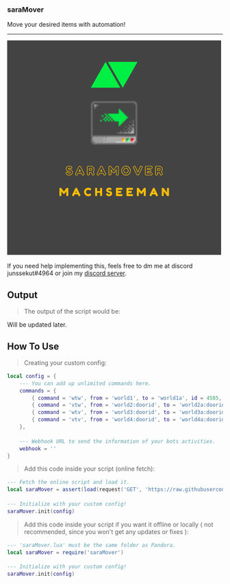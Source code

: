 ### saraMover

Move your desired items with automation!

---

![saraMover](img/saraMover.png?raw=true, 'saraMover')

If you need help implementing this, feels free to dm me at discord junssekut#4964 or join my [discord server](https://dsc.gg/machseeman).

## Output
> The output of the script would be:

Will be updated later.

## How To Use

> Creating your custom config:
```lua
local config = {
    --- You can add up unlimited commands here.
    commands = {
        { command = 'wtw', from = 'world1', to = 'world1a', id = 4585, background = 880 },
        { command = 'vtw', from = 'world2:doorid', to = 'world2a:doorid', id = 4585, background = 880 },
        { command = 'wtv', from = 'world3:doorid', to = 'world3a:doorid', id = 4585 },
        { command = 'vtv', from = 'world4:doorid', to = 'world4a:doorid', id = 4585 },
    },

    --- Webhook URL to send the information of your bots activities.
    webhook = ''
}
```

> Add this code inside your script (online fetch):
```lua
--- Fetch the online script and load it.
local saraMover = assert(load(request('GET', 'https://raw.githubusercontent.com/junssekut/saraMover/main/src/saraMover-src.lua'))())

--- Initialize with your custom config!
saraMover.init(config)
```

> Add this code inside your script if you want it offline or locally ( not recommended, since you won't get any updates or fixes ):
```lua
--- 'saraMover.lua' must be the same folder as Pandora.
local saraMover = require('saraMover')

--- Initialize with your custom config!
saraMover.init(config)
```
